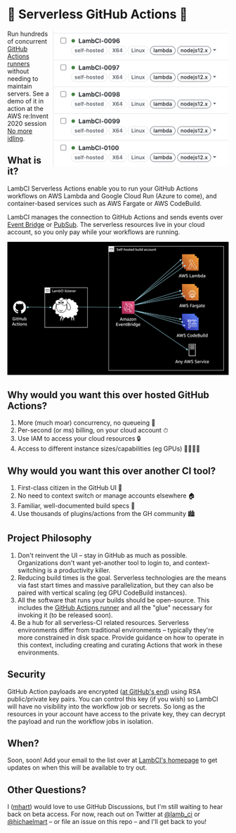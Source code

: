 # 🐑 Serverless GitHub Actions 🚀

<img src="self-hosted.png" width="407" align="right">

Run hundreds of concurrent [GitHub Actions runners](https://docs.github.com/en/free-pro-team@latest/actions/hosting-your-own-runners)
without needing to maintain servers. See a demo of it in action at the AWS re:Invent 2020 session [No more idling](https://virtual.awsevents.com/media/1_i4ejuc0d).

## What is it?

LambCI Serverless Actions enable you to run your GitHub Actions workflows on AWS Lambda and Google Cloud Run (Azure to come),
and container-based services such as AWS Fargate or AWS CodeBuild.

LambCI manages the connection to GitHub Actions and sends events over [Event Bridge](https://aws.amazon.com/eventbridge/) or [PubSub](https://cloud.google.com/pubsub). The serverless resources live in your cloud account, so you only pay while your workflows are running.

<img src="architecture.png" width="1024">

## Why would you want this over hosted GitHub Actions?

1. More (much moar) concurrency, no queueing 🚀
2. Per-second (or ms) billing, on your cloud account ⏱
3. Use IAM to access your cloud resources 🔒
4. Access to different instance sizes/capabilities (eg GPUs) 👩‍👩‍👧‍👦

## Why would you want this over another CI tool?

1. First-class citizen in the GitHub UI 🎩
2. No need to context switch or manage accounts elsewhere 🏠
3. Familiar, well-documented build specs 📃
4. Use thousands of plugins/actions from the GH community 🏙

## Project Philosophy

1. Don't reinvent the UI – stay in GitHub as much as possible. Organizations don't want yet-another tool to login to, and context-switching is a productivity killer.
2. Reducing build times is the goal. Serverless technologies are the means via fast start times and massive parallelization, but they can also be paired with vertical scaling (eg GPU CodeBuild instances).
3. All the software that runs your builds should be open-source. This includes the [GitHub Actions runner](https://github.com/actions/runner) and all the "glue"  necessary for invoking it (to be released soon).
4. Be a hub for all serverless-CI related resources. Serverless environments differ from traditional environments – typically they're more constrained in disk space. Provide guidance on how to operate in this context, including creating and curating Actions that work in these environments.


## Security

GitHub Action payloads are encrypted ([at GitHub's end](https://github.com/actions/runner/blob/e291ebc58ae5fcf82b8c25b8ea64ba3a2c073617/docs/design/auth.md)) using RSA public/private key pairs. You can control this key (if you wish) so LambCI will have no visibility into the workflow job or secrets. So long as the resources in your account have access to the private key, they can decrypt the payload and run the workflow jobs in isolation.

## When?

Soon, soon! Add your email to the list over at [LambCI's homepage](https://www.lambci.com) to get updates on when this will be available to try out.

## Other Questions?

I ([mhart](https://github.com/mhart)) would love to use GitHub Discussions, but I'm still waiting to hear back on beta access. For now, reach out on Twitter at [@lamb_ci](https://twitter.com/lamb_ci) or [@hichaelmart](https://twitter.com/hichaelmart) – or file an issue on this repo – and I'll get back to you!
